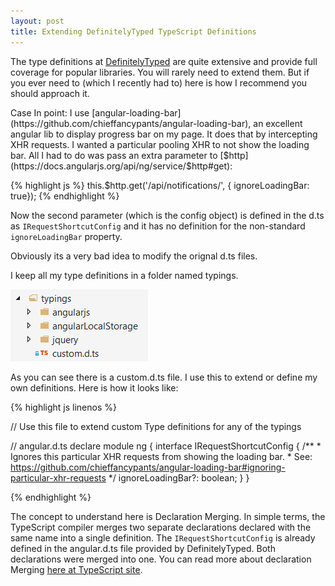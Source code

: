 ```yaml
---
layout: post
title: Extending DefinitelyTyped TypeScript Definitions
---
```

The type definitions at [DefinitelyTyped](http://definitelytyped.org/) are quite extensive and provide full coverage for popular libraries. You will 
rarely need to extend them. But if you ever need to (which I recently had to) here is how I recommend you should approach it.

<div class="message">
  Case In point: I use [angular-loading-bar](https://github.com/chieffancypants/angular-loading-bar), an excellent angular lib to display progress bar on my page. It does that 
  by intercepting XHR requests. I wanted a particular pooling XHR to not show the loading bar. All I had to do was pass an extra parameter to [$http](https://docs.angularjs.org/api/ng/service/$http#get):
  
  {% highlight js %}
  this.$http.get('/api/notifications/', { ignoreLoadingBar: true});
  {% endhighlight %}
  
  Now the second parameter (which is the config object) is defined in the d.ts as `IRequestShortcutConfig` and it has no definition for the non-standard `ignoreLoadingBar` property.
</div>

Obviously its a very bad idea to modify the orignal d.ts files.

I keep all my type definitions in a folder named typings.

![Folder Structure](/images/typings-folder-structure.png "Folder Structure")

As you can see there is a custom.d.ts file. I use this to extend or define my own definitions. Here is how it looks like:

{% highlight js linenos %}

// Use this file to extend custom Type definitions for any of the typings

// angular.d.ts 
declare module ng {
   interface IRequestShortcutConfig {
      /**
        * Ignores this particular XHR requests from showing the loading bar.
        * See: https://github.com/chieffancypants/angular-loading-bar#ignoring-particular-xhr-requests
        */
      ignoreLoadingBar?: boolean;
   }
} 

{% endhighlight %}

The concept to understand here is Declaration Merging. In simple terms, the TypeScript compiler merges two separate 
declarations declared with the same name into a single definition. The `IRequestShortcutConfig` is already defined 
in the angular.d.ts file provided by DefinitelyTyped. Both declarations were merged into one. You can read more about 
declaration Merging [here at TypeScript site](http://www.typescriptlang.org/Handbook#declaration-merging).


